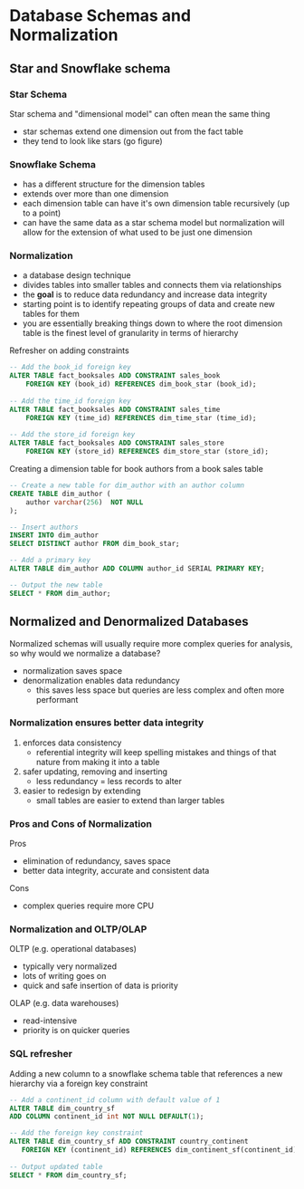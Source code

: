 # Database Schemas and Normalization

## Star and Snowflake schema

### Star Schema
Star schema and "dimensional model" can often mean the same thing
- star schemas extend one dimension out from the fact table
- they tend to look like stars (go figure)

### Snowflake Schema
- has a different structure for the dimension tables
- extends over more than one dimension
- each dimension table can have it's own dimension table recursively (up to a point)
- can have the same data as a star schema model but normalization will allow for the extension of what used to be just one dimension

### Normalization
- a database design technique
- divides tables into smaller tables and connects them via relationships
- the **goal** is to reduce data redundancy and increase data integrity
- starting point is to identify repeating groups of data and create new tables for them
- you are essentially breaking things down to where the root dimension table is the finest level of granularity in terms of hierarchy

Refresher on adding constraints
```sql
-- Add the book_id foreign key
ALTER TABLE fact_booksales ADD CONSTRAINT sales_book
    FOREIGN KEY (book_id) REFERENCES dim_book_star (book_id);
    
-- Add the time_id foreign key
ALTER TABLE fact_booksales ADD CONSTRAINT sales_time
    FOREIGN KEY (time_id) REFERENCES dim_time_star (time_id);
    
-- Add the store_id foreign key
ALTER TABLE fact_booksales ADD CONSTRAINT sales_store
    FOREIGN KEY (store_id) REFERENCES dim_store_star (store_id);
```

Creating a dimension table for book authors from a book sales table
```sql
-- Create a new table for dim_author with an author column
CREATE TABLE dim_author (
    author varchar(256)  NOT NULL
);

-- Insert authors 
INSERT INTO dim_author
SELECT DISTINCT author FROM dim_book_star;

-- Add a primary key 
ALTER TABLE dim_author ADD COLUMN author_id SERIAL PRIMARY KEY;

-- Output the new table
SELECT * FROM dim_author;
```

## Normalized and Denormalized Databases
Normalized schemas will usually require more complex queries for analysis, so why would we normalize a database?
- normalization saves space
- denormalization enables data redundancy
    - this saves less space but queries are less complex and often more performant

### Normalization ensures better data integrity
1. enforces data consistency
    - referential integrity will keep spelling mistakes and things of that nature from making it into a table
2. safer updating, removing and inserting
    - less redundancy = less records to alter
3. easier to redesign by extending
    - small tables are easier to extend than larger tables

### Pros and Cons of Normalization
Pros
- elimination of redundancy, saves space
- better data integrity, accurate and consistent data

Cons
- complex queries require more CPU

### Normalization and OLTP/OLAP
OLTP (e.g. operational databases)
- typically very normalized
- lots of writing goes on
- quick and safe insertion of data is priority

OLAP (e.g. data warehouses)
- read-intensive
- priority is on quicker queries

### SQL refresher
Adding a new column to a snowflake schema table that references a new hierarchy via a foreign key constraint
```sql
-- Add a continent_id column with default value of 1
ALTER TABLE dim_country_sf
ADD COLUMN continent_id int NOT NULL DEFAULT(1);

-- Add the foreign key constraint
ALTER TABLE dim_country_sf ADD CONSTRAINT country_continent
   FOREIGN KEY (continent_id) REFERENCES dim_continent_sf(continent_id);
   
-- Output updated table
SELECT * FROM dim_country_sf;
```